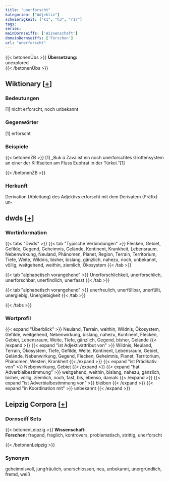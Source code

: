 ```yaml
---
title: "unerforscht"
kategorien: ["Adjektiv"]
schwierigkeit: ["k1", "h3", "r17"]
tags:
series:
mainDornseiffs: ['Wissenschaft']
domainDornseiffs: ['Forschen']
url: "unerforscht"
---
```


{{< betonenÜbs >}}
**Übersetzung:**  
unexplored  
{{< /betonenÜbs >}}

## Wiktionary [[+](https://de.wiktionary.org/wiki/unerforscht)]

### Bedeutungen
[1] nicht erforscht, noch unbekannt  

### Gegenwörter
[1] erforscht  

### Beispiele
{{< betonenZB >}}
[1] „Buk û Zava ist ein noch unerforschtes Grottensystem an einer der Kliffseiten am Fluss Euphrat in der Türkei.“[1]  

{{< /betonenZB >}}
### Herkunft
Derivation (Ableitung) des Adjektivs erforscht mit dem Derivatem (Präfix) un-  



## dwds [[+](https://www.dwds.de/wb/unerforscht)]

### Wortinformation
{{< tabs "Dwds" >}}
{{< tab "Typische Verbindungen" >}}
Flecken, Gebiet, Gefilde, Gegend, Geheimnis, Gelände, Kontinent, Krankheit, Lebensraum, Nebenwirkung, Neuland, Phänomen, Planet, Region, Terrain, Territorium, Tiefe, Weite, Wildnis, bisher, bislang, gänzlich, nahezu, noch, unbekannt, völlig, weitgehend, weithin, ziemlich, Ökosystem
{{< /tab >}}

{{< tab "alphabetisch vorangehend" >}}
Unerforschlichkeit, unerforschlich, unerforschbar, unerfindlich, unerfasst
{{< /tab >}}

{{< tab "alphabetisch vorangehend" >}}
unerfreulich, unerfüllbar, unerfüllt, unergiebig, Unergiebigkeit
{{< /tab >}}

{{< /tabs >}}

### Wortprofil
{{< expand "Überblick" >}} Neuland, Terrain, weithin, Wildnis, Ökosystem, Gefilde, weitgehend, Nebenwirkung, bislang, nahezu, Kontinent, Flecken, Gebiet, Lebensraum, Weite, Tiefe, gänzlich, Gegend, bisher, Gelände {{< /expand >}}
{{< expand "ist Adjektivattribut von" >}} Wildnis, Neuland, Terrain, Ökosystem, Tiefe, Gefilde, Weite, Kontinent, Lebensraum, Gebiet, Gelände, Nebenwirkung, Gegend, Flecken, Geheimnis, Planet, Territorium, Phänomen, Westen, Krankheit {{< /expand >}}
{{< expand "ist Prädikativ von" >}} Nebenwirkung, Gebiet {{< /expand >}}
{{< expand "hat Adverbialbestimmung" >}} weitgehend, weithin, bislang, nahezu, gänzlich, bisher, völlig, ziemlich, noch, fast, bis, ebenso, damals {{< /expand >}}
{{< expand "ist Adverbialbestimmung von" >}} bleiben {{< /expand >}}
{{< expand "in Koordination mit" >}} unbekannt {{< /expand >}}

## Leipzig Corpora [[+](https://corpora.uni-leipzig.de/en/res?word=unerforscht&corpusId=deu_newscrawl-public_2018)]

### Dornseiff Sets
{{< betonenLeipzig >}}
**Wissenschaft:**  
**Forschen:** fragend, fraglich, kontrovers, problematisch, strittig, unerforscht  

{{< /betonenLeipzig >}}

### Synonym
geheimnisvoll, jungfräulich, unerschlossen, neu, unbekannt, unergründlich, fremd, weiß

